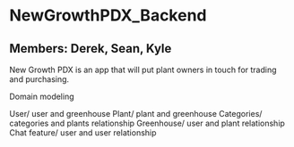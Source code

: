 # NewGrowthPDX_Backend
## Members: Derek, Sean, Kyle
New Growth PDX is an app that will put plant owners in touch for trading and purchasing.

Domain modeling

User/ user and greenhouse
Plant/ plant and greenhouse
Categories/ categories and plants relationship
Greenhouse/ user and plant relationship
Chat feature/ user and user relationship
